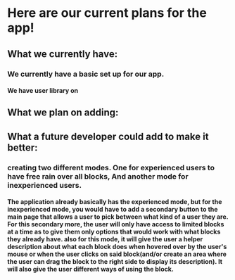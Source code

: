 # Here are our current plans for the app!

## What we currently have:

### We currently have a basic set up for our app.

#### We have user library on 

## What we plan on adding:

### 

## What a future developer could add to make it better:

### creating two different modes. One for experienced users to have free rain over all blocks, And another mode for inexperienced users.

#### The application already basically has the experienced mode, but for the inexperienced mode, you would have to add a secondary button to the main page that allows a user to pick between what kind of a user they are. For this secondary more, the user will only have access to limited blocks at a time as to give them only options that would work with what blocks they already have. also for this mode, it will give the user a helper description about what each block does when hovered over by the user's mouse or when the user clicks on said block(and/or create an area where the user can drag the block to the right side to display its description). It will also give the user different ways of using the block.
